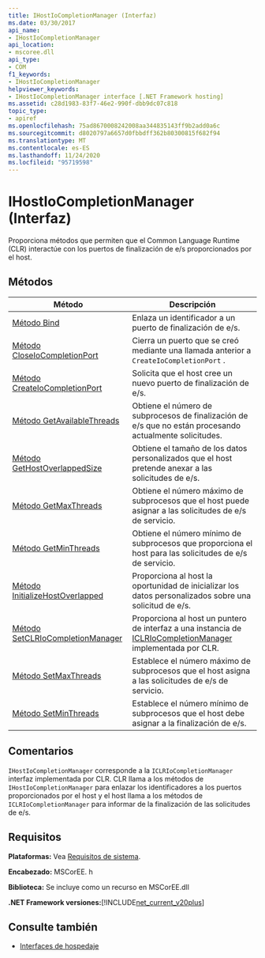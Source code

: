 ```yaml
---
title: IHostIoCompletionManager (Interfaz)
ms.date: 03/30/2017
api_name:
- IHostIoCompletionManager
api_location:
- mscoree.dll
api_type:
- COM
f1_keywords:
- IHostIoCompletionManager
helpviewer_keywords:
- IHostIoCompletionManager interface [.NET Framework hosting]
ms.assetid: c28d1983-83f7-46e2-990f-dbb9dc07c818
topic_type:
- apiref
ms.openlocfilehash: 75ad8670008242008aa344835143ff9b2add0a6c
ms.sourcegitcommit: d8020797a6657d0fbbdff362b80300815f682f94
ms.translationtype: MT
ms.contentlocale: es-ES
ms.lasthandoff: 11/24/2020
ms.locfileid: "95719598"
---
```

# <a name="ihostiocompletionmanager-interface"></a>IHostIoCompletionManager (Interfaz)

Proporciona métodos que permiten que el Common Language Runtime (CLR) interactúe con los puertos de finalización de e/s proporcionados por el host.  
  
## <a name="methods"></a>Métodos  
  
|Método|Descripción|  
|------------|-----------------|  
|[Método Bind](ihostiocompletionmanager-bind-method.md)|Enlaza un identificador a un puerto de finalización de e/s.|  
|[Método CloseIoCompletionPort](ihostiocompletionmanager-closeiocompletionport-method.md)|Cierra un puerto que se creó mediante una llamada anterior a `CreateIoCompletionPort` .|  
|[Método CreateIoCompletionPort](ihostiocompletionmanager-createiocompletionport-method.md)|Solicita que el host cree un nuevo puerto de finalización de e/s.|  
|[Método GetAvailableThreads](ihostiocompletionmanager-getavailablethreads-method.md)|Obtiene el número de subprocesos de finalización de e/s que no están procesando actualmente solicitudes.|  
|[Método GetHostOverlappedSize](ihostiocompletionmanager-gethostoverlappedsize-method.md)|Obtiene el tamaño de los datos personalizados que el host pretende anexar a las solicitudes de e/s.|  
|[Método GetMaxThreads](ihostiocompletionmanager-getmaxthreads-method.md)|Obtiene el número máximo de subprocesos que el host puede asignar a las solicitudes de e/s de servicio.|  
|[Método GetMinThreads](ihostiocompletionmanager-getminthreads-method.md)|Obtiene el número mínimo de subprocesos que proporciona el host para las solicitudes de e/s de servicio.|  
|[Método InitializeHostOverlapped](ihostiocompletionmanager-initializehostoverlapped-method.md)|Proporciona al host la oportunidad de inicializar los datos personalizados sobre una solicitud de e/s.|  
|[Método SetCLRIoCompletionManager](ihostiocompletionmanager-setclriocompletionmanager-method.md)|Proporciona al host un puntero de interfaz a una instancia de [ICLRIoCompletionManager](iclriocompletionmanager-interface.md) implementada por CLR.|  
|[Método SetMaxThreads](ihostiocompletionmanager-setmaxthreads-method.md)|Establece el número máximo de subprocesos que el host asigna a las solicitudes de e/s de servicio.|  
|[Método SetMinThreads](ihostiocompletionmanager-setminthreads-method.md)|Establece el número mínimo de subprocesos que el host debe asignar a la finalización de e/s.|  
  
## <a name="remarks"></a>Comentarios  

 `IHostIoCompletionManager` corresponde a la `ICLRIoCompletionManager` interfaz implementada por CLR. CLR llama a los métodos de `IHostIoCompletionManager` para enlazar los identificadores a los puertos proporcionados por el host y el host llama a los métodos de `ICLRIoCompletionManager` para informar de la finalización de las solicitudes de e/s.  
  
## <a name="requirements"></a>Requisitos  

 **Plataformas:** Vea [Requisitos de sistema](../../get-started/system-requirements.md).  
  
 **Encabezado:** MSCorEE. h  
  
 **Biblioteca:** Se incluye como un recurso en MSCorEE.dll  
  
 **.NET Framework versiones:**[!INCLUDE[net_current_v20plus](../../../../includes/net-current-v20plus-md.md)]  
  
## <a name="see-also"></a>Consulte también

- [Interfaces de hospedaje](hosting-interfaces.md)
